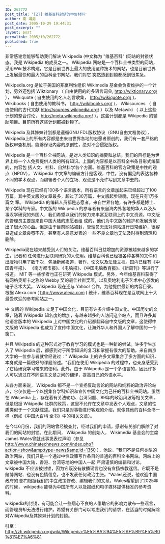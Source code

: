 ```yaml
---
ID: 262772
post_title: '[ZT] 维基百科封禁的申告材料'
author: 南 靖男
post_date: 2005-10-29 19:44:31
post_excerpt: ""
layout: post
permalink: 2005/10/262772
published: true
---
```

<span id="zoom">非常感谢您能够帮助我们解决 Wikipedia (中文称为 "维基百科" )网站的封锁状态。我是 Wikipedia 的成员之一。 Wikipedia 网站是一个百科全书类型的网站，采用Wiki技术构建，它是目前世界上最大的使用这种技术的网站，也是目前世界上发展最快和最大的百科全书网站。我们对它 突然遭到封锁都感到很焦急。

Wikipedia.org 是位于美国的非赢利性组织 Wikimedia 基金会负责维护的一个计划，另外还包括 Wiktionary （ 自由使用的的多语言词典, <a href="http://wiktionary.org/" target="_blank">http://wiktionary.org/</a> ）， Wikiquote ( 自由使用的名人名言收集， <a href="http://wikiquote.org/" target="_blank">http://wikiquote.org/</a> )， Wikibooks ( 自由使用的教科书， <a href="http://wikibooks.org/" target="_blank">http://wikibooks.org/</a> )， Wikisources （ 自由使用的古代文献 <a href="http://sources.wikipedia.org/" target="_blank">http://sources.wikipedia.org/</a> ）以及 Metawiki （ 以上这些计划的整合讨论， <a href="http://meta.wikipedia.org/" target="_blank">http://meta.wikipedia.org/</a> ）。这些计划都是 Wikipedia 的辅助项目。目前所有这些计划都被封锁了。

Wikipedia 及其姊妹计划都是遵循GNU FDL版权协议（GNU自由文档协议），Wikipedia上的所有内容都是由来自世界各地的志愿者原创的，我们有一套严格的版权审查机制，能够保证内容的原创性，绝对不会侵犯版权。

Wikipedia 是一个百科全书网站，是对人类知识的摘要和总结。我们的目标是为世界上每一个人免费提供人类的所有知识。上面的内容都是以百科全书条目形式编纂的，内容包 括人文、社科、自然科学各个方面。维基百科的官方政策是中性的观点（NPOV）， Wikipedia 中文章的编辑方针是客观，中性，没有偏见的表达各种不同的学术观点，而编辑者个人的立场、观点是不允许写到文章中去的。

Wikipedia 现在已经有100多个语言版本，所有语言的文章加起来已经超过了100万篇。其中英文版的文章最多，超过了30万篇，中文版起步较晚，现在只有1万多篇文 章。 Wikipedia 的编辑人员都是志愿者，来自世界各地，有许多都是博士、某个学科的专家。中文版的 Wikipedia 的参与者有来自海内外各地的华人以及从事汉学研究的外国人，我们希望以我们的努力来丰富互联网上的中文资源。中文版的管理员主要是来自中国大陆的志愿者组 成的，他们为中文版的维护和发展贡献出了很大的心血。但是由于目前网站被封，管理员无法对网站进行日常维护，很容易造成文章良莠不齐，甚至有人恶意发表的 一些不良文章也无法及时得到清理和删除。

Wikipedia现在越来越受到人们的关注。维基百科日益增加的资源被越来越多的学生，记者和 任何进行互联网研究的人使用。维基百科也已经被各种各样的文件和出版物引用了数千次，包括新闻报道，著作、论文以及法律文档。国内已经有《中国青年报》、 《南方都市报》、《电脑报》、《中国电脑教育报》、《新周刊》等进行了报道。 MIT 等一些学者也正在研究 Wikipedia 模式。另外，今年维基百科获得了有网络奥斯卡之称的 Webby 奖的最佳社群奖项，以及奥地利电子艺术中心颁发的电子艺术大奖。 Wikipedia 现在还与 Yahoo! 合作，为他提供最新的内容目录。根据 Alexa.com ( <a href="http://www.alexa.com/" target="_blank">http://www.alexa.com</a> ) 统计，维基百科现在是互联网上十大最受欢迎的参考网站之一。

中 文版的 Wikipedia 立足于中国文化，目前有许多介绍中国文化，中国历史的文章，随着 Wikipedia 知名度的增加，有越来越多的人访问这个站点，而且许多其他语言版本的 Wikipedia 上对中国文化的介绍都翻译自中文版的文章，这使得中文版的 Wikipedia 也成为了宣传中国文化，让海外华人和外国人了解中国的一个窗口。

并且 Wikipedia 的这种形式对于教育学习的模式也是一种新的尝试。许多学生加入了 Wikipedia 后，都感到对于所学知识的复习和掌握有很大的帮助。来自南京大学的一位参与者就曾经说过：" Wikipedia 上的许多文章集合了多方面的知识，本身就是一篇很好的课题综述。"我们在使用 Wikipedia 的过程中，也亲身感受到了它给研究学习带来的便利。此外，由于 Wikipedia 是一个多语言的，因此许多人可以通过在不同语言文章之间的翻译，提高自己的外语水平。

从各方面来说， Wikipedia 都不是一个宣扬反动言论的网站和纯粹的政治评论站点，它仅仅是一个以搜集各学科知识和宣传中国文化为己任的百科全书网站。虽然在 Wikipedia 上，存在着有关法轮功、台湾问题、89年的政治风波等相关文章，但是根据 Wikipedia 社群的政策，这里不允许在文章中发表个人观点，文章的性质类似于一个文献综述。我们只是对事物进行客观的介绍，就像其他的百科全书一样（例如《中国大百科 全书》中的相关文章）。

在今年6月份，我们的网站曾经被查封，经过我们的申请，感谢有关部门解除了对我们的网站的封锁。在此期间， Wikipedia 的创始人， Wikimedia 基金会的主席James Wales曾就此事发表过声明（参见 <a href="http://www.chinatechnews.com/index.php?action=show&amp;type=news&amp;id=1350" target="_blank">http://www.chinatechnews.com/index.php?action=show&amp;type=news&amp;id=1350</a> ），他说，"我们不是任何类型的政治网站，我们只是一个通过中性政策写作条目的普通的百科全书网站。网站上的文章被中国大陆，香港、台湾等地的中国人一起 严肃谨慎的编辑和讨论。 wikipedia 不应该被封锁，因为它既没有散播谣言也没有宣扬宗教迷信。它既不是赌博网站、也没有色情信息，也不发表任何政治主张。"Wales还说，他欢迎中国政府的 部门根据我们的中立政策修改、编辑我们的文章。Wales希望到了2025年的时候， wikipedia 能够为中国所有人以及报纸和电子媒体提供标准的参考资料。

wikipedia的封锁，有可能会让一些居心不良的人借助它的影响力散布一些谣言，而管理员却无法进行维护。希望有关部门可以考虑我们的请求，在适当的时候解除对Wikipedia及其姊妹计划的封锁。

引至：<a href="http://zh.wikipedia.org/wiki/Wikipedia:%E5%BA%94%E5%AF%B9%E5%B0%81%E7%A6%81" target="_blank">http://zh.wikipedia.org/wiki/Wikipedia:%E5%BA%94%E5%AF%B9%E5%B0%81%E7%A6%81</a></span>